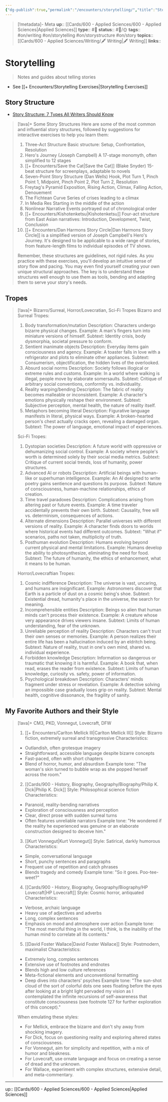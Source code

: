```yaml
---
{"dg-publish":true,"permalink":"/encounters/storytelling/","title":"Storytelling"}
---
```


> [!metadata]- Meta
> **up**:: [[Cards/600 - Applied Sciences/600 - Applied Sciences\|Applied Sciences]]
> **type**:: #📝 
> **status**:: #📝/🌞
> **tags**:: #on/writing #on/storytelling #on/storystructure #on/story
> **topics**:: [[Cards/600 - Applied Sciences/Writing/🖋 Writing\|🖋 Writing]]
> **links**::


# Storytelling

> Notes and guides about telling stories 


- See [[+ Encounters/Storytelling Exercises\|Storytelling Exercises]]

## Story Structure

- [Story Structure: 7 Types All Writers Should Know](https://blog.reedsy.com/guide/story-structure/)

> [!ava]+ Some Story Structures
> Here are some of the most common and influential story structures, followed by suggestions for interactive exercises to help you learn them:
> 
> 1. Three-Act Structure Basic structure: Setup, Confrontation, Resolution
> 2. Hero's Journey (Joseph Campbell) A 17-stage monomyth, often simplified to 12 stages
> 3. [[+ Encounters/Save the Cat\|Save the Cat]] (Blake Snyder) 15-beat structure for screenplays, adaptable to novels
> 4. Seven-Point Story Structure (Dan Wells) Hook, Plot Turn 1, Pinch Point 1, Midpoint, Pinch Point 2, Plot Turn 2, Resolution
> 5. Freytag's Pyramid Exposition, Rising Action, Climax, Falling Action, Denouement
> 6. The Fichtean Curve Series of crises leading to a climax
> 7. In Media Res Starting in the middle of the action
> 8. Nonlinear Narrative Events portrayed out of chronological order
> 9. [[+ Encounters/Kishotenketsu\|Kishotenketsu]] Four-act structure from East Asian narratives: Introduction, Development, Twist, Conclusion
> 10. [[+ Encounters/Dan Harmons Story Circle\|Dan Harmons Story Circle]] is a simplified version of Joseph Campbell's Hero's Journey. It's designed to be applicable to a wide range of stories, from feature-length films to individual episodes of TV shows.
> 
> Remember, these structures are guidelines, not rigid rules. As you practice with these exercises, you'll develop an intuitive sense of story flow and pacing. You may even find yourself creating your own unique structural approaches. The key is to understand these structures well enough to use them as tools, bending and adapting them to serve your story's needs.



## Tropes


> [!ava]+ Bizarro/Surreal, Horror/Lovecratian, Sci-Fi Tropes 
> Bizarro and Surreal Tropes:
> 
> 1. Body transformation/mutation Description: Characters undergo bizarre physical changes. Example: A man's fingers turn into miniature versions of himself. Subtext: Identity crisis, body dysmorphia, societal pressure to conform.
> 2. Sentient inanimate objects Description: Everyday items gain consciousness and agency. Example: A toaster falls in love with a refrigerator and plots to eliminate other appliances. Subtext: Consumerism, objectification, the hidden lives of the overlooked.
> 3. Absurd social norms Description: Society follows illogical or extreme rules and customs. Example: In a world where walking is illegal, people move by elaborate somersaults. Subtext: Critique of arbitrary social conventions, conformity vs. individuality.
> 4. Reality warping/bending Description: The fabric of reality becomes malleable or inconsistent. Example: A character's emotions physically reshape their environment. Subtext: Subjective perception, mental health, the nature of reality itself.
> 5. Metaphors becoming literal Description: Figurative language manifests in literal, physical ways. Example: A broken-hearted person's chest actually cracks open, revealing a damaged organ. Subtext: The power of language, emotional impact of experiences.
> 
> Sci-Fi Tropes:
> 
> 1. Dystopian societies Description: A future world with oppressive or dehumanizing social control. Example: A society where people's worth is determined solely by their social media metrics. Subtext: Critique of current social trends, loss of humanity, power structures.
> 2. Advanced AI or robots Description: Artificial beings with human-like or superhuman intelligence. Example: An AI designed to write poetry gains sentience and questions its purpose. Subtext: Nature of consciousness, human-machine relationships, ethics of creation.
> 3. Time travel paradoxes Description: Complications arising from altering past or future events. Example: A time traveler accidentally prevents their own birth. Subtext: Causality, free will vs. determinism, consequences of actions.
> 4. Alternate dimensions Description: Parallel universes with different versions of reality. Example: A character finds doors to worlds where historical events had different outcomes. Subtext: "What if" scenarios, paths not taken, multiplicity of truth.
> 5. Posthuman evolution Description: Humans evolving beyond current physical and mental limitations. Example: Humans develop the ability to photosynthesize, eliminating the need for food. Subtext: The future of humanity, the ethics of enhancement, what it means to be human.
> 
> Horror/Lovecraftian Tropes:
> 
> 1. Cosmic indifference Description: The universe is vast, uncaring, and humans are insignificant. Example: Astronomers discover that Earth is a particle of dust on a cosmic being's shoe. Subtext: Existential dread, humanity's place in the universe, the search for meaning.
> 2. Incomprehensible entities Description: Beings so alien that human minds can't process their existence. Example: A creature whose very appearance drives viewers insane. Subtext: Limits of human understanding, fear of the unknown.
> 3. Unreliable perception of reality Description: Characters can't trust their own senses or memories. Example: A person realizes their entire life has been a hallucination induced by an eldritch being. Subtext: Nature of reality, trust in one's own mind, shared vs. individual experience.
> 4. Forbidden knowledge Description: Information so dangerous or traumatic that knowing it is harmful. Example: A book that, when read, erases the reader from existence. Subtext: Limits of human knowledge, curiosity vs. safety, power of information.
> 5. Psychological breakdown Description: Characters' minds fragment under stress or revelation. Example: A detective solving an impossible case gradually loses grip on reality. Subtext: Mental health, cognitive dissonance, the fragility of sanity.

## My Favorite Authors and their Style


> [!ava]+ CM3, PKD, Vonnegut, Lovecraft, DFW
> 1. [[+ Encounters/Carlton Mellick III\|Carlton Mellick III]] Style: Bizarro fiction, extremely surreal and transgressive Characteristics:
> 	- Outlandish, often grotesque imagery
> 	- Straightforward, accessible language despite bizarre concepts
> 	- Fast-paced, often with short chapters
> 	- Blend of horror, humor, and absurdism Example tone: "The woman's skin turned to bubble wrap as she popped herself across the room."
> 
> 2. [[Cards/900 - History, Biography, Geography/Biography/Philip K. Dick\|Philip K. Dick]] Style: Philosophical science fiction Characteristics:
> 	- Paranoid, reality-bending narratives
> 	- Exploration of consciousness and perception
> 	- Clear, direct prose with sudden surreal turns
> 	- Often features unreliable narrators Example tone: "He wondered if the reality he experienced was genuine or an elaborate construction designed to deceive him."
> 
> 3. [[Kurt Vonnegut\|Kurt Vonnegut]] Style: Satirical, darkly humorous Characteristics:
> 	- Simple, conversational language
> 	- Short, punchy sentences and paragraphs
> 	- Frequent use of repetition and catch phrases
> 	- Blends tragedy and comedy Example tone: "So it goes. Poo-tee-weet?"
> 
> 4. [[Cards/900 - History, Biography, Geography/Biography/HP Lovecraft\|HP Lovecraft]] Style: Cosmic horror, antiquated Characteristics:
> 	- Verbose, archaic language
> 	- Heavy use of adjectives and adverbs
> 	- Long, complex sentences
> 	- Emphasis on mood and atmosphere over action Example tone: "The most merciful thing in the world, I think, is the inability of the human mind to correlate all its contents."
> 
> 5. [[David Foster Wallace\|David Foster Wallace]] Style: Postmodern, maximalist Characteristics:
> 	- Extremely long, complex sentences
> 	- Extensive use of footnotes and endnotes
> 	- Blends high and low culture references
> 	- Meta-fictional elements and unconventional formatting
> 	- Deep dives into characters' psyches Example tone: "The sun-shot cloud of the sort of colorful dots one sees floating before the eyes after looking at a bright light pervaded my vision as I contemplated the infinite recursions of self-awareness that constitute consciousness (see footnote 127 for further exploration of this concept)."
> 
> When emulating these styles:
> 
> - For Mellick, embrace the bizarre and don't shy away from shocking imagery.
> - For Dick, focus on questioning reality and exploring altered states of consciousness.
> - For Vonnegut, aim for simplicity and repetition, with a mix of humor and bleakness.
> - For Lovecraft, use ornate language and focus on creating a sense of dread and the unknown.
> - For Wallace, experiment with complex structures, extensive detail, and meta-commentary.


---
up:: [[Cards/600 - Applied Sciences/600 - Applied Sciences\|Applied Sciences]]

